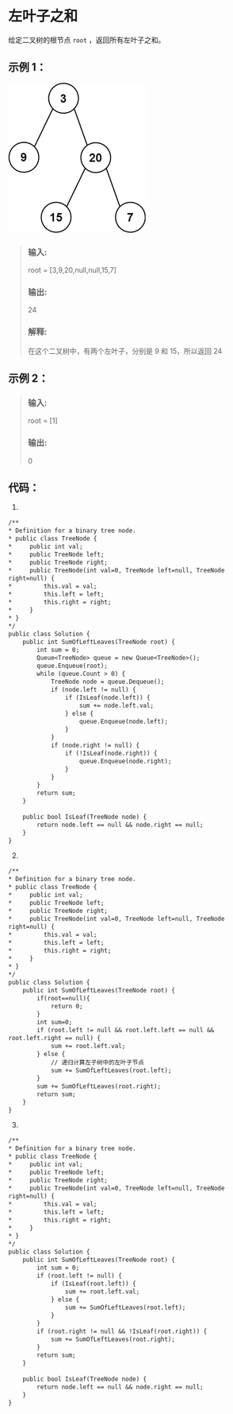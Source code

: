 # 左叶子之和

给定二叉树的根节点 `root` ，返回所有左叶子之和。

## 示例 1：
![alt text](image.png)
>### 输入: 
>root = [3,9,20,null,null,15,7]
>### 输出:
>24
>### 解释:
>在这个二叉树中，有两个左叶子，分别是 9 和 15，所以返回 24

## 示例 2：
>### 输入:
>root = [1]
>### 输出:
>0

## 代码：
1.

    /**
    * Definition for a binary tree node.
    * public class TreeNode {
    *     public int val;
    *     public TreeNode left;
    *     public TreeNode right;
    *     public TreeNode(int val=0, TreeNode left=null, TreeNode right=null) {
    *         this.val = val;
    *         this.left = left;
    *         this.right = right;
    *     }
    * }
    */
    public class Solution {
        public int SumOfLeftLeaves(TreeNode root) {
            int sum = 0;
            Queue<TreeNode> queue = new Queue<TreeNode>();
            queue.Enqueue(root);
            while (queue.Count > 0) {
                TreeNode node = queue.Dequeue();
                if (node.left != null) {
                    if (IsLeaf(node.left)) {
                        sum += node.left.val;
                    } else {
                        queue.Enqueue(node.left);
                    }
                }
                if (node.right != null) {
                    if (!IsLeaf(node.right)) {
                        queue.Enqueue(node.right);
                    }
                }
            }
            return sum;
        }

        public bool IsLeaf(TreeNode node) {
            return node.left == null && node.right == null;
        }
    }
2.

    /**
    * Definition for a binary tree node.
    * public class TreeNode {
    *     public int val;
    *     public TreeNode left;
    *     public TreeNode right;
    *     public TreeNode(int val=0, TreeNode left=null, TreeNode right=null) {
    *         this.val = val;
    *         this.left = left;
    *         this.right = right;
    *     }
    * }
    */
    public class Solution {
        public int SumOfLeftLeaves(TreeNode root) {
            if(root==null){
                return 0;
            }
            int sum=0;
            if (root.left != null && root.left.left == null && root.left.right == null) {
                sum += root.left.val;
            } else {
                // 递归计算左子树中的左叶子节点
                sum += SumOfLeftLeaves(root.left);
            }
            sum += SumOfLeftLeaves(root.right);
            return sum;
        }
    }
3.

    /**
    * Definition for a binary tree node.
    * public class TreeNode {
    *     public int val;
    *     public TreeNode left;
    *     public TreeNode right;
    *     public TreeNode(int val=0, TreeNode left=null, TreeNode right=null) {
    *         this.val = val;
    *         this.left = left;
    *         this.right = right;
    *     }
    * }
    */
    public class Solution {
        public int SumOfLeftLeaves(TreeNode root) {
            int sum = 0;
            if (root.left != null) {
                if (IsLeaf(root.left)) {
                    sum += root.left.val;
                } else {
                    sum += SumOfLeftLeaves(root.left);
                }
            }
            if (root.right != null && !IsLeaf(root.right)) {
                sum += SumOfLeftLeaves(root.right);
            }
            return sum;
        }

        public bool IsLeaf(TreeNode node) {
            return node.left == null && node.right == null;
        }
    }

